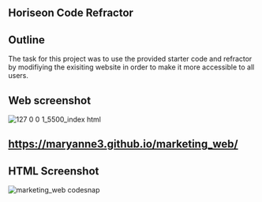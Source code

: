 ## Horiseon Code Refractor 
## Outline  
The task for this project was to use the provided starter code and refractor by modifiying the exisiting website in order to make it more accessible to all users. 


## Web screenshot
![127 0 0 1_5500_index html](https://user-images.githubusercontent.com/113936470/193471876-22b4c539-42f2-416e-b371-6c448c4551e0.png)
## https://maryanne3.github.io/marketing_web/


## HTML Screenshot 
![marketing_web codesnap](https://user-images.githubusercontent.com/113936470/193470625-0e5098ad-1817-4d28-810e-aee9eb6d2000.png)

